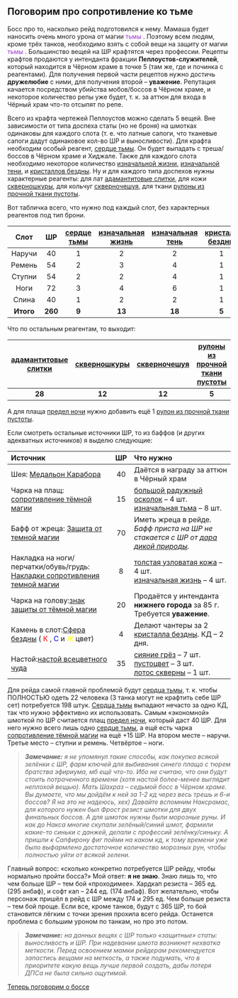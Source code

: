 ## Поговорим про сопротивление ко тьме ##

Босс про то, насколько рейд подготовился к нему. Мамаша будет наносить очень много урона от магии <span style="color:DarkOrchid"> тьмы </span>. Поэтому всем людям, кроме трёх танков, необходимо взять с собой вещи на защиту от магии <span style="color:DarkOrchid"> тьмы </span>. Большинство вещей на ШР крафтятся через профессии. Рецепты крафтов продаются у интенданта фракции **Пеплоустов-служителей**, который находится в Чёрном храме в точке 5 (там же, где и починка с реагентами). Для получения первой части рецептов нужно достичь **дружелюбие** с ними, для получения второй – **уважение**. Репутация качается посредством убийства мобов/боссов в Чёрном храме, и некоторое количество репы уже будет, т. к. за аттюн для входа в Чёрный храм что-то отсыпят по репе.

Всего из крафта чертежей Пеплоустов можно сделать 5 вещей. Вне зависимости от типа доспеха статы (но не броня) на шмотках одинаковы для каждого слота (т. е. что латные сапоги, что тканевые сапоги дадут одинаковое кол-во ШР и выносливости). Для крафта необходим особый реагент, [сердце тьмы](https://ru.tbc.wowhead.com/item=32428). Он будет выпадать с треша/боссов в Чёрном храме и Хиджале. Также для каждого слота необходимо некоторое количество [изначальной жизни](https://ru.tbc.wowhead.com/item=21886),  [изначальной тени](https://ru.tbc.wowhead.com/item=22456), и [кристаллов бездны](https://ru.tbc.wowhead.com/item=22450). Ну и для каждого типа доспехов нужны характерные реагенты: для лат [адамантитовые слитки](https://ru.tbc.wowhead.com/item=23446), для кожи [скверношкуры](https://ru.tbc.wowhead.com/item=25707), для кольчуг [скверночешуя](https://ru.tbc.wowhead.com/item=25700), для ткани [рулоны из прочной ткани пустоты](https://ru.tbc.wowhead.com/item=21842).

Вот табличка всего, что нужно под каждый слот, без характерных реагентов под тип брони. 

|Слот|ШР|[сердце тьмы](https://ru.tbc.wowhead.com/item=32428)|[изначальная жизнь](https://ru.tbc.wowhead.com/item=21886)|[изначальная тень](https://ru.tbc.wowhead.com/item=22456)|[кристалл бездны](https://ru.tbc.wowhead.com/item=22450)|
|:---:|:---:|:---:|:---:|:---:|:---:|
|Наручи|40|1|2|2|1|
|Ремень|54|2|3|4|1|
|Ступни|54|2|2|4|1|
|Ноги|72|3|4|6|1|
|Спина|40|1|2|2|1|
|**Итого**|**260**|**9**|**13**|**18**|**5**|

Что по остальным реагентам, то выходит:

|[адамантитовые слитки](https://ru.tbc.wowhead.com/item=23446)|[скверношкуры](https://ru.tbc.wowhead.com/item=25707)|[скверночешуя](https://ru.tbc.wowhead.com/item=25700)|[рулоны из прочной ткани пустоты](https://ru.tbc.wowhead.com/item=21842)|
|:---:|:---:|:---:|:---:|
|**28**|**12**|**12**|**5**|

А для плаща [предел ночи](https://ru.tbc.wowhead.com/item=32420) нужно добавить ещё 1 [рулон из прочной ткани пустоты](https://ru.tbc.wowhead.com/item=21842). 

Если смотреть остальные источники ШР, то из баффов (и других адекватных источников) я выделю следующие:

|Источник|ШР|Что нужно|
|:---|:---:|:---|
|Шея: [Медальон Карабора](https://ru.tbc.wowhead.com/item=32649)|40|Даётся в награду за аттюн в Чёрный храм|
|Чарка на плащ: [сопротивление тёмной магии](https://ru.tbc.wowhead.com/item=28277)|15|[большой радужный осколок](https://ru.tbc.wowhead.com/item=22449) – 4 шт. <br/> [изначальная тьма](https://ru.tbc.wowhead.com/item=22456) – 8 шт.|
|Бафф от жреца: [Защита от темной магии](https://ru.tbc.wowhead.com/spell=25433)|70|Иметь жреца в рейде. *Бафф приста на ШР не стакается с ШР от [дара дикой природы](https://ru.tbc.wowhead.com/spell=26991).*|
|Накладка на ноги/перчатки/обувь/грудь: [Накладки сопротивления темной магии](https://ru.tbc.wowhead.com/item=29483)|8|[толстая узловатая кожа](https://ru.tbc.wowhead.com/item=23793) – 4 шт. </br> [изначальная жизнь](https://ru.tbc.wowhead.com/item=21886) – 4 шт.|
|Чарка на голову:[знак защиты от тёмной магии](https://ru.tbc.wowhead.com/item=29199)|20|Продаётся у интенданта **нижнего города** за 85 г. Требуется **уважение**.|
|Камень в слот:[Сфера бездны](https://ru.tbc.wowhead.com/item=22459) (<span style="color:red"> К </span>, <span style="color:blue"> С </span> и <span style="color:yellow"> Ж </span> цвет)|4|Делают чантеры за 2 [кристалла бездны](https://ru.tbc.wowhead.com/item=22450). КД – 2 дня.|
|Настой:[настой всецветного чуда](https://ru.tbc.wowhead.com/spell=42736)|35| [сияние грёз](https://ru.tbc.wowhead.com/item=22786) – 7 шт. <br/> [пустоцвет](https://ru.tbc.wowhead.com/item=22791) – 3 шт. <br/> [лотос скверны](https://ru.tbc.wowhead.com/item=22794) – 1 шт.|

Для рейда самой главной проблемой будут [сердца тьмы](https://ru.tbc.wowhead.com/item=32428), т. к. чтобы ПОЛНОСТЬЮ одеть 22 человека (3 танка могут не крафтить себе ШР сет) потребуется 198 штук. [Сердца тьмы](https://ru.tbc.wowhead.com/item=32428) выпадают нечасто за одно КД, так что нужно эффективно их использовать. Самым «экономной» шмоткой по ШР считается плащ [предел ночи](https://ru.tbc.wowhead.com/item=32420), который даст 40 ШР. Для него нужно всего лишь одно [сердце тьмы]((https://ru.tbc.wowhead.com/item=32428)), а ещё есть чарка [сопротивление тёмной магии](https://ru.tbc.wowhead.com/item=28277) на ещё +15 ШР. На втором месте – наручи. Третье место – ступни и ремень. Четвёртое – ноги.

> ***Замечание:** я не упомянул такие способы, как покупка всякой зелёнки с ШР, фарм ключей для выбивания синего плаща с тюрем братства эфириума, мб ещё что-то. Ибо не считаю, что они будут стоить потраченного времени (хотя настой более-менее выглядит неплохой вещью). Мать Шахраз – седьмой босс в Чёрном храме. Вы думаете, что мы дойдём к ней за 1-2 кд через весь трешь и 6-и боссов? Я на это не надеюсь, хех) Давайте вспомним Наксрамас, для которого нужен был Фрост резист шмотки для двух финальных боссов. А для шмоток нужны были морозные руны. И как до Накса многие скупали зелёный/синий шмот, фармили какие-то синьки с данжей, делали с профессий зелёнку/синьку. А пришли к Сапфирону фиг пойми на каком кд, к тому времени уже было выфармлено достаточное количество морозных рун, чтобы полностью уйти от всякой зелени.*

Главный вопрос: «сколько конкретно потребуется ШР рейду, чтобы нормально пройти босса?» Мой ответ: **я не знаю**. Знаю лишь то, что чем больше ШР – тем бой «проходимее». Хардкап резиста – 365 ед. (295 анбаф), и софт кап – 244 ед. (174 анбаф). Вот желательно, чтобы персонаж пришёл в рейд с ШР между 174 и 295 ед. Чем больше резиста – тем бой проще. Если все, кроме танков, будут с 365 ШР, то бой становится лёгким с точки зрения прохила всего рейда. Останется проблема с большим уроном по танкам, но про это потом.

> ***Замечание:** на данных вещях с ШР только «защитные» статы: выносливость и ШР. При надевании шмота возникнет нехватка меткости. Перед освоением мамки рейдерам рекомендуется запастись вещами на меткость, а также подумать, что в приоритете какую вещь лучше первой создать, дабы потеря ДПСа не была сильно ощутимой.*

<u> Теперь поговорим о боссе </u>
